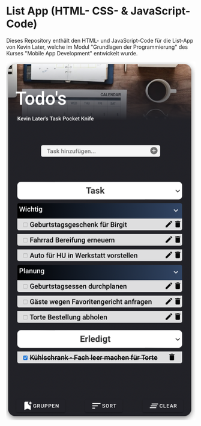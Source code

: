 # List App (HTML- CSS- & JavaScript-Code)
Dieses Repository enthält den HTML- und JavaScript-Code für die List-App von Kevin Later, welche im Modul "Grundlagen der Programmierung" des Kurses "Mobile App Development" entwickelt wurde.  

![JavaScript Ergebnis](public/img/Demo.png)
